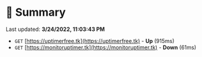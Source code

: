 # 📖 Summary
Last updated: **3/24/2022, 11:03:43 PM**

- `GET` [https://uptimerfree.tk](https://uptimerfree.tk) - **Up** (915ms)
- `GET` [https://monitoruptimer.tk](https://monitoruptimer.tk) - **Down** (61ms)
